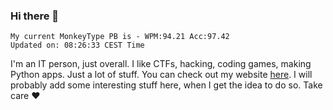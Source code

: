 ### Hi there 👋
<!-- PB START -->
```
My current MonkeyType PB is - WPM:94.21 Acc:97.42
Updated on: 08:26:33 CEST Time
```
<!-- PB END -->
I'm an IT person, just overall. I like CTFs, hacking, coding games, making Python apps. Just a lot of stuff.
You can check out my website [here](https://skill3472.github.io/).
I will probably add some interesting stuff here, when I get the idea to do so. Take care ❤️
